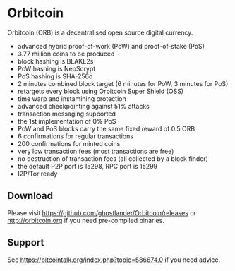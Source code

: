 Orbitcoin
===========

Orbitcoin (ORB) is a decentralised open source digital currency.

 - advanced hybrid proof-of-work (PoW) and proof-of-stake (PoS)
 - 3.77 million coins to be produced
 - block hashing is BLAKE2s
 - PoW hashing is NeoScrypt
 - PoS hashing is SHA-256d
 - 2 minutes combined block target (6 minutes for PoW, 3 minutes for PoS)
 - retargets every block using Orbitcoin Super Shield (OSS)
 - time warp and instamining protection
 - advanced checkpointing against 51% attacks
 - transaction messaging supported
 - the 1st implementation of 0% PoS
 - PoW and PoS blocks carry the same fixed reward of 0.5 ORB
 - 6 confirmations for regular transactions
 - 200 confirmations for minted coins
 - very low transaction fees (most transactions are free)
 - no destruction of transaction fees (all collected by a block finder)
 - the default P2P port is 15298, RPC port is 15299
 - I2P/Tor ready


Download
--------

Please visit https://github.com/ghostlander/Orbitcoin/releases or
http://orbitcoin.org if you need pre-compiled binaries.


Support
-------

See https://bitcointalk.org/index.php?topic=586674.0 if you need advice.
